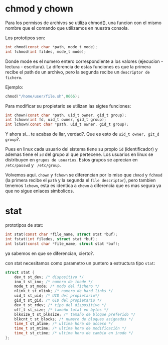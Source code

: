 chmod y chown
====

Para los permisos de archivos se utiliza chmod(), una funcion con el mismo nombre que el comando que utilizamos en nuestra consola.

Los prototipos son:
```c
int chmod(const char *path, mode_t mode);
int fchmod(int fildes, mode_t mode);
```

Donde mode es el numero entero correspondiente a los valores (ejecucion - lectura - escritura). La diferencia de estas funciones es que la primera recibe el path de un archivo, pero la segunda recibe un `descriptor de fichero`.

Ejemplo:
```c
chmod("/home/user/file.sh",0666);
```

Para modificar su propietario se utilizan las sigtes funciones:
```c
int chown(const char *path, uid_t owner, gid_t group);
int fchown(int fd, uid_t owner, gid_t group);
int lchown(const char *path, uid_t owner, gid_t group);
```

Y ahora si... te acabas de liar, verdad?. Que es esto de `uid_t owner, git_d group`?.

Pues en linux cada usuario del sistema tiene su propio `id` (identificador) y ademas tiene el `id` del grupo al que pertecene. Los usuarios en linux se distribuyen en `grupos de usuarios`. Estos grupos se aprecian en ` /etc/passwd ` y ` /etc/group`.

Volvemos aqui. `chown` y `fchown` se diferencian por lo miso que `chmod` y `fchmod` (la primera recibe el `path` y la segunda el `file descriptor`), pero tambien tenemos `lchown`, esta es identica a `chown` a diferencia que es mas segura ya que no sigue enlaces simbolicos.


stat
====

prototipos de stat:
```c
int stat(const char *file_name, struct stat *buf);
int fstat(int filedes, struct stat *buf);
int lstat(const char *file_name, struct stat *buf);
```

ya sabemos en que se diferencian, cierto?.

con stat necesitamos como parametro un puntero a estructura tipo `stat`:
```c
struct stat {
    dev_t st_dev; /* dispositivo */
    ino_t st_ino; /* numero de inode */
    mode_t st_mode; /* modo del fichero */
    nlink_t st_nlink; /* numero de hard links */
    uid_t st_uid; /* UID del propietario*/
    gid_t st_gid; /* GID del propietario */
    dev_t st_rdev; /* tipo del dispositivo */
    off_t st_size; /* tamaño total en bytes */
    blksize_t st_blksize; /* tamaño de bloque preferido */
    blkcnt_t st_blocks; /* numero de bloques asignados */
    time_t st_atime; /* ultima hora de acceso */
    time_t st_mtime; /* ultima hora de modificación */
    time_t st_ctime; /* ultima hora de cambio en inodo */
};
```
